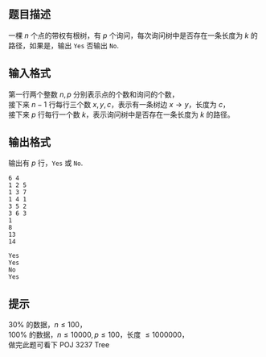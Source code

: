 ## 题目描述

一棵 $n$ 个点的带权有根树，有 $p$ 个询问，每次询问树中是否存在一条长度为 $k$ 的路径，如果是，输出 `Yes` 否输出 `No`. 

## 输入格式

第一行两个整数 $n, p$ 分别表示点的个数和询问的个数，   
接下来 $n-1$ 行每行三个数 $x, y, c$，表示有一条树边 $x \to y$，长度为 $c$，   
接下来 $p$ 行每行一个数 $k$，表示询问树中是否存在一条长度为 $k$ 的路径。

## 输出格式

输出有 $p$ 行，`Yes` 或 `No`. 

```input1
6 4
1 2 5
1 3 7
1 4 1
3 5 2
3 6 3
1
8
13
14
```

```output1
Yes
Yes
No
Yes
```

## 提示

$30\%$ 的数据，$n\le 100$，  
$100\%$ 的数据，$n\le 10000,p\le 100$，长度 $\le 1000000$，  
做完此题可看下 POJ 3237 Tree
